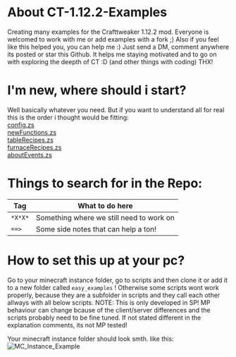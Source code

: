 # About CT-1.12.2-Examples
Creating many examples for the Crafttweaker 1.12.2 mod. Everyone is welcomed to work with me or add examples with a fork ;)
Also if you feel like this helped you, you can help me :)
Just send a DM, comment anywhere its posted or star this Github.
It helps me staying motivated and to go on with exploring the deepth of CT :D
(and other things with coding) THX!

# I'm new, where should i start?
Well basically whatever you need.
But if you want to understand all for real this is the order i thought would be fitting:  
[config.zs](config.zs)  
[newFunctions.zs](newFunctions.zs)  
[tableRecipes.zs](tableRecipes.zs)  
[furnaceRecipes.zs](furnaceRecipes.zs)  
[aboutEvents.zs](aboutEvents.zs)  
  

# Things to search for in the Repo:
| Tag                     | What to do here             |
|-------------------------|-----------------------------|
| `*X*X*`                   | Something where we still need to work on                            |                             
| `==>`                     | Some side notes that can help a ton!                            | 

# How to set this up at your pc?
Go to your minecraft instance folder,
go to scripts and then clone it or add it to a new folder called
`easy_examples` ! Otherwise some scripts wont work properly,
because they are a subfolder in scripts and they call each other
allways with all below scripts.
NOTE: This is only developed in SP! MP behaviour can change bcause of the 
client/server differences and the scripts probably need to be fine tuned.
If not stated different in the explanation comments, its not MP tested!

Your minecraft instance folder should look smth. like this:
![MC_Instance_Example](https://github.com/sora7672/CT-1.12.2-Examples/assets/7255402/77738aaa-0668-4b5a-a7f8-b729754d8d99)

